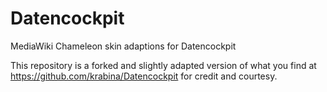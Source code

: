# Datencockpit
MediaWiki Chameleon skin adaptions for Datencockpit

This repository is a forked and slightly adapted version of what you find at https://github.com/krabina/Datencockpit for credit and courtesy.
